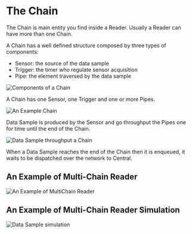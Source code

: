 
# The Chain

The Chain is main entity you find inside a Reader.
Usually a Reader can have more than one Chain.

A Chain has a well defined structure composed by three types of components:

* Sensor: the source of the data sample
* Trigger: the timer who regulate sensor acquisition
* Pipe: the element traversed by the data sample

![Components of a Chain](https://rawgit.com/samnium/IoTWork.Reader/master/images/IoTWork.Reader.Chain1.png)

A Chain has one Sensor, one Trigger and one or more Pipes. 

![An Example Chain](https://rawgit.com/samnium/IoTWork.Reader/master/images/IoTWork.Reader.Chain2.png)

Data Sample is produced by the Sensor and go throughput the Pipes one for time until the end of the Chain.

![Data Sample throughput a Chain](https://rawgit.com/samnium/IoTWork.Reader/master/images/IoTWork.Reader.Chain3.png)

When a Data Sample reaches the end of the Chain then it is enqueued, it waits to be dispatched over the network to Central.


## An Example of Multi-Chain Reader

![An Example of MultiChain Reader](https://rawgit.com/samnium/IoTWork.Reader/master/images/IoTWork.Reader.Chain4.png)

## An Example of Multi-Chain Reader Simulation

![Data Sample simulation](https://rawgit.com/samnium/IoTWork.Reader/master/images/IoTWork.Reader.Chain5.png)





